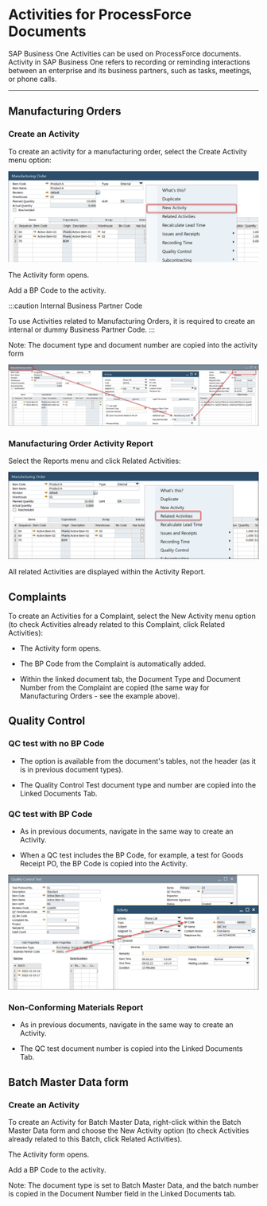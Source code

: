 # Activities for ProcessForce Documents

SAP Business One Activities can be used on ProcessForce documents. Activity in SAP Business One refers to recording or reminding interactions between an enterprise and its business partners, such as tasks, meetings, or phone calls.

---

## Manufacturing Orders

### Create an Activity

To create an activity for a manufacturing order, select the Create Activity menu option:

![Activities](./media/manufacturing-order-new-activity.png)

The Activity form opens.

Add a BP Code to the activity.

:::caution
Internal Business Partner Code

To use Activities related to Manufacturing Orders, it is required to create an internal or dummy Business Partner Code.
:::

Note: The document type and document number are copied into the activity form

![Activity Document Number](./media/activity-document-number.png)

### Manufacturing Order Activity Report

Select the Reports menu and click Related Activities:

![Related Activities](./media/manufacturing-order-related-activities.png)

All related Activities are displayed within the Activity Report.

## Complaints

To create an Activities for a Complaint, select the New Activity menu option (to check Activities already related to this Complaint, click Related Activities):

- The Activity form opens.

- The BP Code from the Complaint is automatically added.

- Within the linked document tab, the Document Type and Document Number from the Complaint are copied (the same way for Manufacturing Orders - see the example above).

## Quality Control

### QC test with no BP Code

- The option is available from the document's tables, not the header (as it is in previous document types).

- The Quality Control Test document type and number are copied into the Linked Documents Tab.

### QC test with BP Code

- As in previous documents, navigate in the same way to create an Activity.

- When a QC test includes the BP Code, for example, a test for Goods Receipt PO, the BP Code is copied into the Activity.

![Quality Control Business Partner](./media/quality-control-business-partner.png)

### Non-Conforming Materials Report

- As in previous documents, navigate in the same way to create an Activity.

- The QC test document number is copied into the Linked Documents Tab.

## Batch Master Data form

### Create an Activity

To create an Activity for Batch Master Data, right-click within the Batch Master Data form and choose the New Activity option (to check Activities already related to this Batch, click Related Activities).

The Activity form opens.

Add a BP Code to the activity.

Note: The document type is set to Batch Master Data, and the batch number is copied in the Document Number field in the Linked Documents tab.